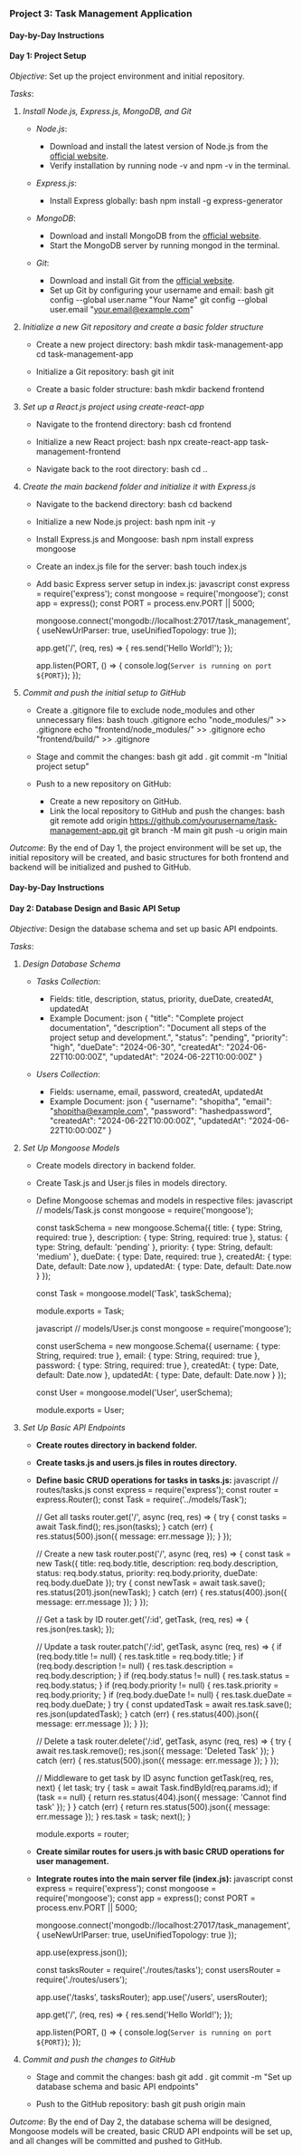 ### Project 3: Task Management Application
#### Day-by-Day Instructions

#### Day 1: Project Setup

*Objective*: Set up the project environment and initial repository.

*Tasks*:

1. *Install Node.js, Express.js, MongoDB, and Git*
   - *Node.js*:
     - Download and install the latest version of Node.js from the [official website](https://nodejs.org/).
     - Verify installation by running node -v and npm -v in the terminal.
   - *Express.js*:
     - Install Express globally:
       bash
       npm install -g express-generator
       
   - *MongoDB*:
     - Download and install MongoDB from the [official website](https://www.mongodb.com/try/download/community).
     - Start the MongoDB server by running mongod in the terminal.
   - *Git*:
     - Download and install Git from the [official website](https://git-scm.com/downloads).
     - Set up Git by configuring your username and email:
       bash
       git config --global user.name "Your Name"
       git config --global user.email "your.email@example.com"
       

2. *Initialize a new Git repository and create a basic folder structure*
   - Create a new project directory:
     bash
     mkdir task-management-app
     cd task-management-app
     
   - Initialize a Git repository:
     bash
     git init
     
   - Create a basic folder structure:
     bash
     mkdir backend frontend
     

3. *Set up a React.js project using create-react-app*
   - Navigate to the frontend directory:
     bash
     cd frontend
     
   - Initialize a new React project:
     bash
     npx create-react-app task-management-frontend
     
   - Navigate back to the root directory:
     bash
     cd ..
     

4. *Create the main backend folder and initialize it with Express.js*
   - Navigate to the backend directory:
     bash
     cd backend
     
   - Initialize a new Node.js project:
     bash
     npm init -y
     
   - Install Express.js and Mongoose:
     bash
     npm install express mongoose
     
   - Create an index.js file for the server:
     bash
     touch index.js
     
   - Add basic Express server setup in index.js:
     javascript
     const express = require('express');
     const mongoose = require('mongoose');
     const app = express();
     const PORT = process.env.PORT || 5000;

     mongoose.connect('mongodb://localhost:27017/task_management', {
       useNewUrlParser: true,
       useUnifiedTopology: true
     });

     app.get('/', (req, res) => {
       res.send('Hello World!');
     });

     app.listen(PORT, () => {
       console.log(`Server is running on port ${PORT}`);
     });
     

5. *Commit and push the initial setup to GitHub*
   - Create a .gitignore file to exclude node_modules and other unnecessary files:
     bash
     touch .gitignore
     echo "node_modules/" >> .gitignore
     echo "frontend/node_modules/" >> .gitignore
     echo "frontend/build/" >> .gitignore
     
   - Stage and commit the changes:
     bash
     git add .
     git commit -m "Initial project setup"
     
   - Push to a new repository on GitHub:
     - Create a new repository on GitHub.
     - Link the local repository to GitHub and push the changes:
       bash
       git remote add origin https://github.com/yourusername/task-management-app.git
       git branch -M main
       git push -u origin main
       

*Outcome*: By the end of Day 1, the project environment will be set up, the initial repository will be created, and basic structures for both frontend and backend will be initialized and pushed to GitHub.
#### Day-by-Day Instructions

#### Day 2: Database Design and Basic API Setup

*Objective*: Design the database schema and set up basic API endpoints.

*Tasks*:

1. *Design Database Schema*
   - *Tasks Collection*:
     - Fields: title, description, status, priority, dueDate, createdAt, updatedAt
     - Example Document:
       json
       {
         "title": "Complete project documentation",
         "description": "Document all steps of the project setup and development.",
         "status": "pending",
         "priority": "high",
         "dueDate": "2024-06-30",
         "createdAt": "2024-06-22T10:00:00Z",
         "updatedAt": "2024-06-22T10:00:00Z"
       }
       
   - *Users Collection*:
     - Fields: username, email, password, createdAt, updatedAt
     - Example Document:
       json
       {
         "username": "shopitha",
         "email": "shopitha@example.com",
         "password": "hashedpassword",
         "createdAt": "2024-06-22T10:00:00Z",
         "updatedAt": "2024-06-22T10:00:00Z"
       }
       

2. *Set Up Mongoose Models*
   - Create models directory in backend folder.
   - Create Task.js and User.js files in models directory.
   - Define Mongoose schemas and models in respective files:
     javascript
     // models/Task.js
     const mongoose = require('mongoose');

     const taskSchema = new mongoose.Schema({
       title: { type: String, required: true },
       description: { type: String, required: true },
       status: { type: String, default: 'pending' },
       priority: { type: String, default: 'medium' },
       dueDate: { type: Date, required: true },
       createdAt: { type: Date, default: Date.now },
       updatedAt: { type: Date, default: Date.now }
     });

     const Task = mongoose.model('Task', taskSchema);

     module.exports = Task;
     

     javascript
     // models/User.js
     const mongoose = require('mongoose');

     const userSchema = new mongoose.Schema({
       username: { type: String, required: true },
       email: { type: String, required: true },
       password: { type: String, required: true },
       createdAt: { type: Date, default: Date.now },
       updatedAt: { type: Date, default: Date.now }
     });

     const User = mongoose.model('User', userSchema);

     module.exports = User;
     

3. *Set Up Basic API Endpoints*
   - **Create routes directory in backend folder.**
   - **Create tasks.js and users.js files in routes directory.**
   - **Define basic CRUD operations for tasks in tasks.js:**
     javascript
     // routes/tasks.js
     const express = require('express');
     const router = express.Router();
     const Task = require('../models/Task');

     // Get all tasks
     router.get('/', async (req, res) => {
       try {
         const tasks = await Task.find();
         res.json(tasks);
       } catch (err) {
         res.status(500).json({ message: err.message });
       }
     });

     // Create a new task
     router.post('/', async (req, res) => {
       const task = new Task({
         title: req.body.title,
         description: req.body.description,
         status: req.body.status,
         priority: req.body.priority,
         dueDate: req.body.dueDate
       });
       try {
         const newTask = await task.save();
         res.status(201).json(newTask);
       } catch (err) {
         res.status(400).json({ message: err.message });
       }
     });

     // Get a task by ID
     router.get('/:id', getTask, (req, res) => {
       res.json(res.task);
     });

     // Update a task
     router.patch('/:id', getTask, async (req, res) => {
       if (req.body.title != null) {
         res.task.title = req.body.title;
       }
       if (req.body.description != null) {
         res.task.description = req.body.description;
       }
       if (req.body.status != null) {
         res.task.status = req.body.status;
       }
       if (req.body.priority != null) {
         res.task.priority = req.body.priority;
       }
       if (req.body.dueDate != null) {
         res.task.dueDate = req.body.dueDate;
       }
       try {
         const updatedTask = await res.task.save();
         res.json(updatedTask);
       } catch (err) {
         res.status(400).json({ message: err.message });
       }
     });

     // Delete a task
     router.delete('/:id', getTask, async (req, res) => {
       try {
         await res.task.remove();
         res.json({ message: 'Deleted Task' });
       } catch (err) {
         res.status(500).json({ message: err.message });
       }
     });

     // Middleware to get task by ID
     async function getTask(req, res, next) {
       let task;
       try {
         task = await Task.findById(req.params.id);
         if (task == null) {
           return res.status(404).json({ message: 'Cannot find task' });
         }
       } catch (err) {
         return res.status(500).json({ message: err.message });
       }
       res.task = task;
       next();
     }

     module.exports = router;
     

   - **Create similar routes for users.js with basic CRUD operations for user management.**
   - **Integrate routes into the main server file (index.js):**
     javascript
     const express = require('express');
     const mongoose = require('mongoose');
     const app = express();
     const PORT = process.env.PORT || 5000;

     mongoose.connect('mongodb://localhost:27017/task_management', {
       useNewUrlParser: true,
       useUnifiedTopology: true
     });

     app.use(express.json());

     const tasksRouter = require('./routes/tasks');
     const usersRouter = require('./routes/users');

     app.use('/tasks', tasksRouter);
     app.use('/users', usersRouter);

     app.get('/', (req, res) => {
       res.send('Hello World!');
     });

     app.listen(PORT, () => {
       console.log(`Server is running on port ${PORT}`);
     });
     

4. *Commit and push the changes to GitHub*
   - Stage and commit the changes:
     bash
     git add .
     git commit -m "Set up database schema and basic API endpoints"
     
   - Push to the GitHub repository:
     bash
     git push origin main
     

*Outcome*: By the end of Day 2, the database schema will be designed, Mongoose models will be created, basic CRUD API endpoints will be set up, and all changes will be committed and pushed to GitHub.
